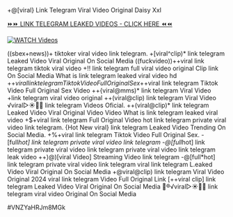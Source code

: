 +@[viral} Link Telegram Viral Video Original Daisy Xxl


[⏩⏩ LINK TELEGRAM LEAKED VIDEOS - CLICK HERE ⏪⏪](https://mov24.shop/watch/link+telegram)

[![WATCH Videos](https://i.imgur.com/dJHk4Zq.gif)](https://mov24.shop/watch/link+telegram)




























((sbex+news))+ tiktoker viral video link telegram. +[viral^clip)* link telegram Leaked Video Viral Original On Social Media ((fuckvideo))++viral link telegram tiktok viral video +!! link telegram full viral video original Clip link On Social Media
What is link telegram leaked viral video hd
+$+viral link telegram Tiktok Video Full Original Sex
+$+viral link telegram Tiktok Video Full Original Sex Video
++{viral@mms)* link telegram Viral Video
+link telegram viral video original
++(viral@clip) link telegram Viral Video
️√viral▷☀️👄💥 link telegram Videos Oficial. ++(viral@clip)* link telegram Leaked Video Viral Original Video Video What is link telegram leaked viral video
+$+viral link telegram Full Original Video
hot link telegram private viral video link telegram.
{Hot New viral} link telegram Leaked Video Trending On Social Media.
+%+viral link telegram Tiktok Video Full Original Sex. -[full*hot] link telegram private viral video link telegram -@[full*hot] link telegram private viral video
link telegram private viral video link telegram leak video
++)@)[viral Video] Streaming Video link telegram
-@[full*hot] link telegram private viral video link telegram viral link telegram L.eaked Video Viral Original On Social Media +@viral@clip) link telegram Viral Video Original 2024 viral link telegram Video Full Original Link [++viral clip] link telegram Leaked Video Viral Original On Social Media
👙®️√viral▷☀️👄💥 link telegram viral video Original On Social Media


#VNZYaHRJm8MGk
